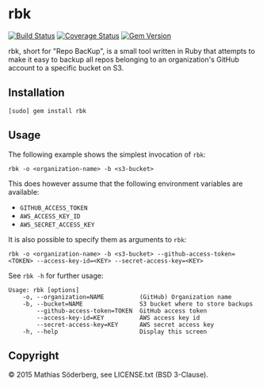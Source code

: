 # rbk

[![Build Status](https://travis-ci.org/mthssdrbrg/rbk.svg?branch=master)](https://travis-ci.org/mthssdrbrg/rbk)
[![Coverage Status](https://coveralls.io/repos/mthssdrbrg/rbk/badge.svg?branch=master)](https://coveralls.io/r/mthssdrbrg/rbk?branch=master)
[![Gem Version](https://badge.fury.io/rb/rbk.svg)](http://badge.fury.io/rb/rbk)

rbk, short for "Repo BacKup", is a small tool written in Ruby that attempts to
make it easy to backup all repos belonging to an organization's GitHub
account to a specific bucket on S3.

## Installation

```
[sudo] gem install rbk
```

## Usage

The following example shows the simplest invocation of `rbk`:

```
rbk -o <organization-name> -b <s3-bucket>
```

This does however assume that the following environment variables are available:

- `GITHUB_ACCESS_TOKEN`
- `AWS_ACCESS_KEY_ID`
- `AWS_SECRET_ACCESS_KEY`

It is also possible to specify them as arguments to `rbk`:

```
rbk -o <organization-name> -b <s3-bucket> --github-access-token=<TOKEN> --access-key-id=<KEY> --secret-access-key=<KEY>
```

See `rbk -h` for further usage:

```
Usage: rbk [options]
    -o, --organization=NAME          (GitHub) Organization name
    -b, --bucket=NAME                S3 bucket where to store backups
        --github-access-token=TOKEN  GitHub access token
        --access-key-id=KEY          AWS access key id
        --secret-access-key=KEY      AWS secret access key
    -h, --help                       Display this screen
```

## Copyright

© 2015 Mathias Söderberg, see LICENSE.txt (BSD 3-Clause).
